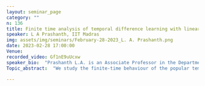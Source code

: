 ```yaml
---
layout: seminar_page
category: ""
n: 136
title: Finite time analysis of temporal difference learning with linear function approximation:- Tail averaging and regularisation
speaker: L A Prashanth, IIT Madras
img: assets/img/seminars/February-28-2023_L. A. Prashanth.png
date: 2023-02-28 17:00:00 
Venue: 
recorded_video: Gf1nE9uUcxw
speaker_bio:  "Prashanth L.A. is an Associate Professor in the Department of Computer Science and Engineering at Indian Institute of Technology Madras. Prior to this, he was a postdoctoral researcher at the Institute for Systems Research, University of Maryland - College Park from 2015 to 2017 and at INRIA Lille - Team SequeL from 2012 to 2014. From 2002 to 2009, he was with Texas Instruments (India) Pvt Ltd, Bangalore, India. He received his Masters and Ph.D degrees in Computer Science and Automation from Indian Institute of Science, in 2008 and 2013, respectively.  He was awarded the third prize for his Ph.D. dissertation, by the IEEE Intelligent Transportation Systems Society (ITSS). He is a coauthor of two books: `Stochastic Recursive Algorithms for Optimization: Simultaneous Perturbation Methods', published by Springer in 2013, and `Risk-Sensitive Reinforcement Learning via Policy Gradient Search', which appeared in the `Foundations and Trends in Machine Learning' series by NOW publishers in 2022. His research interests are in reinforcement learning, simulation optimization and multi-armed bandits, with applications in transportation systems, wireless networks and recommendation systems. "
Topic_abstract:  "We study the finite-time behaviour of the popular temporal difference (TD) learning algorithm, when combined with tail-averaging. We derive finite time bounds on the parameter error of the tail-averaged TD iterate under a step-size choice that does not require information about the eigenvalues of the matrix underlying the projected TD fixed point. Our analysis shows that tail-averaged TD converges at the optimal O(1/t) rate, both in expectation and with high probability. Our bounds exhibit a sharper rate of decay for the initial error (bias), which is an improvement over averaging all iterates. We also propose and analyse a variant of TD that incorporates regularisation, and show that this variant fares favourably in problems with ill-conditioned features."

---
```


